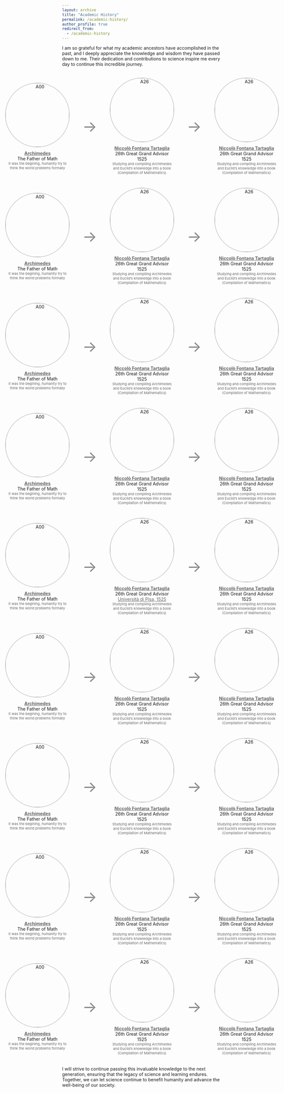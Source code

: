 ```yaml
---
layout: archive
title: "Academic History"
permalink: /academic-history/
author_profile: true
redirect_from:
  - /academic-history
---
```


I am so grateful for what my academic ancestors have accomplished in the past, and I deeply appreciate the knowledge and wisdom they have passed down to me. Their dedication and contributions to science inspire me every day to continue this incredible journey.

<div style="background-image: url('/images/ancestors/tree.jpg'); background-size: cover; background-position: center; background-repeat: no-repeat; opacity: 0.1; position: absolute; top: 0; left: 0; width: 200%; height: 200%; z-index: -1;"></div>
<div style="display: flex; flex-direction: column; gap: 40px; padding: 20px;">

<!-- Row 1 -->
<div style="display: flex; align-items: center; gap: 40px; justify-content: center;">
     <div style="text-align: center; max-width: 250px;">
        <a href="https://en.wikipedia.org/wiki/Archimedes" target="_blank">
            <img src="/images/ancestors/a00.png" alt="A00" style="width: 200px; height: 200px; border-radius: 50%; border: 2px solid #ccc; margin-bottom: 10px;">
        </a>
        <a href="https://en.wikipedia.org/wiki/Archimedes" target="_blank" style="text-decoration: underline; color: #666;">
            <div><strong>Archimedes</strong></div>
        </a>
        <div>The Father of Math</div>
        <div style="font-size: 11px; color: #666;">It was the begining, humanity try to think the world problems formally</div>
    </div>
    <div style="font-size: 48px; color: #888; align-self: center;">→</div>
    <div style="text-align: center; max-width: 250px;">
        <a href="https://en.wikipedia.org/wiki/Nicolo_Tartaglia" target="_blank">
            <img src="/images/ancestors/a26.png" alt="A26" style="width: 200px; height: 200px; border-radius: 50%; border: 2px solid #ccc; margin-bottom: 10px;">
        </a>
        <a href="https://en.wikipedia.org/wiki/Nicolo_Tartaglia" target="_blank" style="text-decoration: underline; color: #666;">
            <div><strong>Niccolò Fontana Tartaglia</strong></div>
        </a>
        <div>26th Great Grand Advisor</div>
        <div>1525</div>
        <div style="font-size: 11px; color: #666;">Studying and compiling Archimedes and Euclid’s knowledge into a book (Compilation of Mathematics)</div>
    </div>
    <div style="font-size: 48px; color: #888; align-self: center;">→</div>
    <div style="text-align: center; max-width: 250px;">
        <a href="https://en.wikipedia.org/wiki/Nicolo_Tartaglia" target="_blank">
            <img src="/images/ancestors/a26.png" alt="A26" style="width: 200px; height: 200px; border-radius: 50%; border: 2px solid #ccc; margin-bottom: 10px;">
        </a>
        <a href="https://en.wikipedia.org/wiki/Nicolo_Tartaglia" target="_blank" style="text-decoration: underline; color: #666;">
            <div><strong>Niccolò Fontana Tartaglia</strong></div>
        </a>
        <div>26th Great Grand Advisor</div>
        <div>1525</div>
        <div style="font-size: 11px; color: #666;">Studying and compiling Archimedes and Euclid’s knowledge into a book (Compilation of Mathematics)</div>
    </div>
</div>

<!-- Row 2 -->
<div style="display: flex; align-items: center; gap: 40px; justify-content: center;">
     <div style="text-align: center; max-width: 250px;">
        <a href="https://en.wikipedia.org/wiki/Archimedes" target="_blank">
            <img src="/images/ancestors/a00.png" alt="A00" style="width: 200px; height: 200px; border-radius: 50%; border: 2px solid #ccc; margin-bottom: 10px;">
        </a>
        <a href="https://en.wikipedia.org/wiki/Archimedes" target="_blank" style="text-decoration: underline; color: #666;">
            <div><strong>Archimedes</strong></div>
        </a>
        <div>The Father of Math</div>
        <div style="font-size: 11px; color: #666;">It was the begining, humanity try to think the world problems formally</div>
    </div>
    <div style="font-size: 48px; color: #888; align-self: center;">→</div>
    <div style="text-align: center; max-width: 250px;">
        <a href="https://en.wikipedia.org/wiki/Nicolo_Tartaglia" target="_blank">
            <img src="/images/ancestors/a26.png" alt="A26" style="width: 200px; height: 200px; border-radius: 50%; border: 2px solid #ccc; margin-bottom: 10px;">
        </a>
        <a href="https://en.wikipedia.org/wiki/Nicolo_Tartaglia" target="_blank" style="text-decoration: underline; color: #666;">
            <div><strong>Niccolò Fontana Tartaglia</strong></div>
        </a>
        <div>26th Great Grand Advisor</div>
        <div>1525</div>
        <div style="font-size: 11px; color: #666;">Studying and compiling Archimedes and Euclid’s knowledge into a book (Compilation of Mathematics)</div>
    </div>
    <div style="font-size: 48px; color: #888; align-self: center;">→</div>
    <div style="text-align: center; max-width: 250px;">
        <a href="https://en.wikipedia.org/wiki/Nicolo_Tartaglia" target="_blank">
            <img src="/images/ancestors/a26.png" alt="A26" style="width: 200px; height: 200px; border-radius: 50%; border: 2px solid #ccc; margin-bottom: 10px;">
        </a>
        <a href="https://en.wikipedia.org/wiki/Nicolo_Tartaglia" target="_blank" style="text-decoration: underline; color: #666;">
            <div><strong>Niccolò Fontana Tartaglia</strong></div>
        </a>
        <div>26th Great Grand Advisor</div>
        <div>1525</div>
        <div style="font-size: 11px; color: #666;">Studying and compiling Archimedes and Euclid’s knowledge into a book (Compilation of Mathematics)</div>
    </div>
</div>

<!-- Row 3 -->
<div style="display: flex; align-items: center; gap: 40px; justify-content: center;">
    <div style="text-align: center; max-width: 250px;">
        <a href="https://en.wikipedia.org/wiki/Archimedes" target="_blank">
            <img src="/images/ancestors/a00.png" alt="A00" style="width: 200px; height: 200px; border-radius: 50%; border: 2px solid #ccc; margin-bottom: 10px;">
        </a>
        <a href="https://en.wikipedia.org/wiki/Archimedes" target="_blank" style="text-decoration: underline; color: #666;">
            <div><strong>Archimedes</strong></div>
        </a>
        <div>The Father of Math</div>
        <div style="font-size: 11px; color: #666;">It was the begining, humanity try to think the world problems formally</div>
    </div>
    <div style="font-size: 48px; color: #888; align-self: center;">→</div>
    <div style="text-align: center; max-width: 250px;">
        <a href="https://en.wikipedia.org/wiki/Nicolo_Tartaglia" target="_blank">
            <img src="/images/ancestors/a26.png" alt="A26" style="width: 200px; height: 200px; border-radius: 50%; border: 2px solid #ccc; margin-bottom: 10px;">
        </a>
        <a href="https://en.wikipedia.org/wiki/Nicolo_Tartaglia" target="_blank" style="text-decoration: underline; color: #666;">
            <div><strong>Niccolò Fontana Tartaglia</strong></div>
        </a>
        <div>26th Great Grand Advisor</div>
        <div>1525</div>
        <div style="font-size: 11px; color: #666;">Studying and compiling Archimedes and Euclid’s knowledge into a book (Compilation of Mathematics)</div>
    </div>
    <div style="font-size: 48px; color: #888; align-self: center;">→</div>
    <div style="text-align: center; max-width: 250px;">
        <a href="https://en.wikipedia.org/wiki/Nicolo_Tartaglia" target="_blank">
            <img src="/images/ancestors/a26.png" alt="A26" style="width: 200px; height: 200px; border-radius: 50%; border: 2px solid #ccc; margin-bottom: 10px;">
        </a>
        <a href="https://en.wikipedia.org/wiki/Nicolo_Tartaglia" target="_blank" style="text-decoration: underline; color: #666;">
            <div><strong>Niccolò Fontana Tartaglia</strong></div>
        </a>
        <div>26th Great Grand Advisor</div>
        <div>1525</div>
        <div style="font-size: 11px; color: #666;">Studying and compiling Archimedes and Euclid’s knowledge into a book (Compilation of Mathematics)</div>
    </div>
</div>

<!-- Row 4 -->
<div style="display: flex; align-items: center; gap: 40px; justify-content: center;">
    <div style="text-align: center; max-width: 250px;">
        <a href="https://en.wikipedia.org/wiki/Archimedes" target="_blank">
            <img src="/images/ancestors/a00.png" alt="A00" style="width: 200px; height: 200px; border-radius: 50%; border: 2px solid #ccc; margin-bottom: 10px;">
        </a>
        <a href="https://en.wikipedia.org/wiki/Archimedes" target="_blank" style="text-decoration: underline; color: #666;">
            <div><strong>Archimedes</strong></div>
        </a>
        <div>The Father of Math</div>
        <div style="font-size: 11px; color: #666;">It was the begining, humanity try to think the world problems formally</div>
    </div>
    <div style="font-size: 48px; color: #888; align-self: center;">→</div>
    <div style="text-align: center; max-width: 250px;">
        <a href="https://en.wikipedia.org/wiki/Nicolo_Tartaglia" target="_blank">
            <img src="/images/ancestors/a26.png" alt="A26" style="width: 200px; height: 200px; border-radius: 50%; border: 2px solid #ccc; margin-bottom: 10px;">
        </a>
        <a href="https://en.wikipedia.org/wiki/Nicolo_Tartaglia" target="_blank" style="text-decoration: underline; color: #666;">
            <div><strong>Niccolò Fontana Tartaglia</strong></div>
        </a>
        <div>26th Great Grand Advisor</div>
        <div>1525</div>
        <div style="font-size: 11px; color: #666;">Studying and compiling Archimedes and Euclid’s knowledge into a book (Compilation of Mathematics)</div>
    </div>
    <div style="font-size: 48px; color: #888; align-self: center;">→</div>
    <div style="text-align: center; max-width: 250px;">
        <a href="https://en.wikipedia.org/wiki/Nicolo_Tartaglia" target="_blank">
            <img src="/images/ancestors/a26.png" alt="A26" style="width: 200px; height: 200px; border-radius: 50%; border: 2px solid #ccc; margin-bottom: 10px;">
        </a>
        <a href="https://en.wikipedia.org/wiki/Nicolo_Tartaglia" target="_blank" style="text-decoration: underline; color: #666;">
            <div><strong>Niccolò Fontana Tartaglia</strong></div>
        </a>
        <div>26th Great Grand Advisor</div>
        <div>1525</div>
        <div style="font-size: 11px; color: #666;">Studying and compiling Archimedes and Euclid’s knowledge into a book (Compilation of Mathematics)</div>
    </div>
</div>

<!-- Row 5 -->
<div style="display: flex; align-items: center; gap: 40px; justify-content: center;">
    <div style="text-align: center; max-width: 250px;">
        <a href="https://en.wikipedia.org/wiki/Archimedes" target="_blank">
            <img src="/images/ancestors/a00.png" alt="A00" style="width: 200px; height: 200px; border-radius: 50%; border: 2px solid #ccc; margin-bottom: 10px;">
        </a>
        <a href="https://en.wikipedia.org/wiki/Archimedes" target="_blank" style="`text-decoration: underline`; color: #666;">
            <div><strong>Archimedes</strong></div>
        </a>
        <div>The Father of Math</div>
        <div style="font-size: 11px; color: #666;">It was the begining, humanity try to think the world problems formally</div>
    </div>
    <div style="font-size: 48px; color: #888; align-self: center;">→</div>
    <div style="text-align: center; max-width: 250px;">
        <a href="https://en.wikipedia.org/wiki/Nicolo_Tartaglia" target="_blank">
            <img src="/images/ancestors/a26.png" alt="A26" style="width: 200px; height: 200px; border-radius: 50%; border: 2px solid #ccc; margin-bottom: 10px;">
        </a>
        <a href="https://en.wikipedia.org/wiki/Nicolo_Tartaglia" target="_blank" style="text-decoration: underline; color: #666;">
            <div><strong>Niccolò Fontana Tartaglia</strong></div>
        </a>
        <div>26th Great Grand Advisor</div>
        <a href="https://www.unipi.it/" target="_blank" style="text-decoration: underline; color: #666;">
            <div>Università di Pisa, 1525</div>
        </a>
        <div style="font-size: 11px; color: #666;">Studying and compiling Archimedes and Euclid’s knowledge into a book (Compilation of Mathematics)</div>
    </div>
    <div style="font-size: 48px; color: #888; align-self: center;">→</div>
    <div style="text-align: center; max-width: 250px;">
        <a href="https://en.wikipedia.org/wiki/Nicolo_Tartaglia" target="_blank">
            <img src="/images/ancestors/a26.png" alt="A26" style="width: 200px; height: 200px; border-radius: 50%; border: 2px solid #ccc; margin-bottom: 10px;">
        </a>
        <a href="https://en.wikipedia.org/wiki/Nicolo_Tartaglia" target="_blank" style="text-decoration: underline; color: #666;">
            <div><strong>Niccolò Fontana Tartaglia</strong></div>
        </a>
        <div>26th Great Grand Advisor</div>
        <div>1525</div>
        <div style="font-size: 11px; color: #666;">Studying and compiling Archimedes and Euclid’s knowledge into a book (Compilation of Mathematics)</div>
    </div>
</div>

<!-- Row 6 -->
<div style="display: flex; align-items: center; gap: 40px; justify-content: center;">
    <div style="text-align: center; max-width: 250px;">
        <a href="https://en.wikipedia.org/wiki/Archimedes" target="_blank">
            <img src="/images/ancestors/a00.png" alt="A00" style="width: 200px; height: 200px; border-radius: 50%; border: 2px solid #ccc; margin-bottom: 10px;">
        </a>
        <a href="https://en.wikipedia.org/wiki/Archimedes" target="_blank" style="text-decoration: underline; color: #666;">
            <div><strong>Archimedes</strong></div>
        </a>
        <div>The Father of Math</div>
        <div style="font-size: 11px; color: #666;">It was the begining, humanity try to think the world problems formally</div>
    </div>
    <div style="font-size: 48px; color: #888; align-self: center;">→</div>
    <div style="text-align: center; max-width: 250px;">
        <a href="https://en.wikipedia.org/wiki/Nicolo_Tartaglia" target="_blank">
            <img src="/images/ancestors/a26.png" alt="A26" style="width: 200px; height: 200px; border-radius: 50%; border: 2px solid #ccc; margin-bottom: 10px;">
        </a>
        <a href="https://en.wikipedia.org/wiki/Nicolo_Tartaglia" target="_blank" style="text-decoration: underline; color: #666;">
            <div><strong>Niccolò Fontana Tartaglia</strong></div>
        </a>
        <div>26th Great Grand Advisor</div>
        <div>1525</div>
        <div style="font-size: 11px; color: #666;">Studying and compiling Archimedes and Euclid’s knowledge into a book (Compilation of Mathematics)</div>
    </div>
    <div style="font-size: 48px; color: #888; align-self: center;">→</div>
    <div style="text-align: center; max-width: 250px;">
        <a href="https://en.wikipedia.org/wiki/Nicolo_Tartaglia" target="_blank">
            <img src="/images/ancestors/a26.png" alt="A26" style="width: 200px; height: 200px; border-radius: 50%; border: 2px solid #ccc; margin-bottom: 10px;">
        </a>
        <a href="https://en.wikipedia.org/wiki/Nicolo_Tartaglia" target="_blank" style="text-decoration: underline; color: #666;">
            <div><strong>Niccolò Fontana Tartaglia</strong></div>
        </a>
        <div>26th Great Grand Advisor</div>
        <div>1525</div>
        <div style="font-size: 11px; color: #666;">Studying and compiling Archimedes and Euclid’s knowledge into a book (Compilation of Mathematics)</div>
    </div>
</div>

<!-- Row 7 -->
<div style="display: flex; align-items: center; gap: 40px; justify-content: center;">
    <div style="text-align: center; max-width: 250px;">
        <a href="https://en.wikipedia.org/wiki/Archimedes" target="_blank">
            <img src="/images/ancestors/a00.png" alt="A00" style="width: 200px; height: 200px; border-radius: 50%; border: 2px solid #ccc; margin-bottom: 10px;">
        </a>
        <a href="https://en.wikipedia.org/wiki/Archimedes" target="_blank" style="text-decoration: underline; color: #666;">
            <div><strong>Archimedes</strong></div>
        </a>
        <div>The Father of Math</div>
        <div style="font-size: 11px; color: #666;">It was the begining, humanity try to think the world problems formally</div>
    </div>
    <div style="font-size: 48px; color: #888; align-self: center;">→</div>
    <div style="text-align: center; max-width: 250px;">
        <a href="https://en.wikipedia.org/wiki/Nicolo_Tartaglia" target="_blank">
            <img src="/images/ancestors/a26.png" alt="A26" style="width: 200px; height: 200px; border-radius: 50%; border: 2px solid #ccc; margin-bottom: 10px;">
        </a>
        <a href="https://en.wikipedia.org/wiki/Nicolo_Tartaglia" target="_blank" style="text-decoration: underline; color: #666;">
            <div><strong>Niccolò Fontana Tartaglia</strong></div>
        </a>
        <div>26th Great Grand Advisor</div>
        <div>1525</div>
        <div style="font-size: 11px; color: #666;">Studying and compiling Archimedes and Euclid’s knowledge into a book (Compilation of Mathematics)</div>
    </div>
    <div style="font-size: 48px; color: #888; align-self: center;">→</div>
    <div style="text-align: center; max-width: 250px;">
        <a href="https://en.wikipedia.org/wiki/Nicolo_Tartaglia" target="_blank">
            <img src="/images/ancestors/a26.png" alt="A26" style="width: 200px; height: 200px; border-radius: 50%; border: 2px solid #ccc; margin-bottom: 10px;">
        </a>
        <a href="https://en.wikipedia.org/wiki/Nicolo_Tartaglia" target="_blank" style="text-decoration: underline; color: #666;">
            <div><strong>Niccolò Fontana Tartaglia</strong></div>
        </a>
        <div>26th Great Grand Advisor</div>
        <div>1525</div>
        <div style="font-size: 11px; color: #666;">Studying and compiling Archimedes and Euclid’s knowledge into a book (Compilation of Mathematics)</div>
    </div>
</div>

<!-- Row 8 -->
<div style="display: flex; align-items: center; gap: 40px; justify-content: center;">
    <div style="text-align: center; max-width: 250px;">
        <a href="https://en.wikipedia.org/wiki/Archimedes" target="_blank">
            <img src="/images/ancestors/a00.png" alt="A00" style="width: 200px; height: 200px; border-radius: 50%; border: 2px solid #ccc; margin-bottom: 10px;">
        </a>
        <a href="https://en.wikipedia.org/wiki/Archimedes" target="_blank" style="text-decoration: underline; color: #666;">
            <div><strong>Archimedes</strong></div>
        </a>
        <div>The Father of Math</div>
        <div style="font-size: 11px; color: #666;">It was the begining, humanity try to think the world problems formally</div>
    </div>
    <div style="font-size: 48px; color: #888; align-self: center;">→</div>
    <div style="text-align: center; max-width: 250px;">
        <a href="https://en.wikipedia.org/wiki/Nicolo_Tartaglia" target="_blank">
            <img src="/images/ancestors/a26.png" alt="A26" style="width: 200px; height: 200px; border-radius: 50%; border: 2px solid #ccc; margin-bottom: 10px;">
        </a>
        <a href="https://en.wikipedia.org/wiki/Nicolo_Tartaglia" target="_blank" style="text-decoration: underline; color: #666;">
            <div><strong>Niccolò Fontana Tartaglia</strong></div>
        </a>
        <div>26th Great Grand Advisor</div>
        <div>1525</div>
        <div style="font-size: 11px; color: #666;">Studying and compiling Archimedes and Euclid’s knowledge into a book (Compilation of Mathematics)</div>
    </div>
    <div style="font-size: 48px; color: #888; align-self: center;">→</div>
    <div style="text-align: center; max-width: 250px;">
        <a href="https://en.wikipedia.org/wiki/Nicolo_Tartaglia" target="_blank">
            <img src="/images/ancestors/a26.png" alt="A26" style="width: 200px; height: 200px; border-radius: 50%; border: 2px solid #ccc; margin-bottom: 10px;">
        </a>
        <a href="https://en.wikipedia.org/wiki/Nicolo_Tartaglia" target="_blank" style="text-decoration: underline; color: #666;">
            <div><strong>Niccolò Fontana Tartaglia</strong></div>
        </a>
        <div>26th Great Grand Advisor</div>
        <div>1525</div>
        <div style="font-size: 11px; color: #666;">Studying and compiling Archimedes and Euclid’s knowledge into a book (Compilation of Mathematics)</div>
    </div>
</div>

<!-- Row 9 -->
<div style="display: flex; align-items: center; gap: 40px; justify-content: center;">
    <div style="text-align: center; max-width: 250px;">
        <a href="https://en.wikipedia.org/wiki/Archimedes" target="_blank">
            <img src="/images/ancestors/a00.png" alt="A00" style="width: 200px; height: 200px; border-radius: 50%; border: 2px solid #ccc; margin-bottom: 10px;">
        </a>
        <a href="https://en.wikipedia.org/wiki/Archimedes" target="_blank" style="text-decoration: underline; color: #666;">
            <div><strong>Archimedes</strong></div>
        </a>
        <div>The Father of Math</div>
        <div style="font-size: 11px; color: #666;">It was the begining, humanity try to think the world problems formally</div>
    </div>
    <div style="font-size: 48px; color: #888; align-self: center;">→</div>
    <div style="text-align: center; max-width: 250px;">
        <a href="https://en.wikipedia.org/wiki/Nicolo_Tartaglia" target="_blank">
            <img src="/images/ancestors/a26.png" alt="A26" style="width: 200px; height: 200px; border-radius: 50%; border: 2px solid #ccc; margin-bottom: 10px;">
        </a>
        <a href="https://en.wikipedia.org/wiki/Nicolo_Tartaglia" target="_blank" style="text-decoration: underline; color: #666;">
            <div><strong>Niccolò Fontana Tartaglia</strong></div>
        </a>
        <div>26th Great Grand Advisor</div>
        <div>1525</div>
        <div style="font-size: 11px; color: #666;">Studying and compiling Archimedes and Euclid’s knowledge into a book (Compilation of Mathematics)</div>
    </div>
    <div style="font-size: 48px; color: #888; align-self: center;">→</div>
    <div style="text-align: center; max-width: 250px;">
        <a href="https://en.wikipedia.org/wiki/Nicolo_Tartaglia" target="_blank">
            <img src="/images/ancestors/a26.png" alt="A26" style="width: 200px; height: 200px; border-radius: 50%; border: 2px solid #ccc; margin-bottom: 10px;">
        </a>
        <a href="https://en.wikipedia.org/wiki/Nicolo_Tartaglia" target="_blank" style="text-decoration: underline; color: #666;">
            <div><strong>Niccolò Fontana Tartaglia</strong></div>
        </a>
        <div>26th Great Grand Advisor</div>
        <div>1525</div>
        <div style="font-size: 11px; color: #666;">Studying and compiling Archimedes and Euclid’s knowledge into a book (Compilation of Mathematics)</div>
    </div>
</div>

</div>

I will strive to continue passing this invaluable knowledge to the next generation, ensuring that the legacy of science and learning endures. Together, we can let science continue to benefit humanity and advance the well-being of our society.